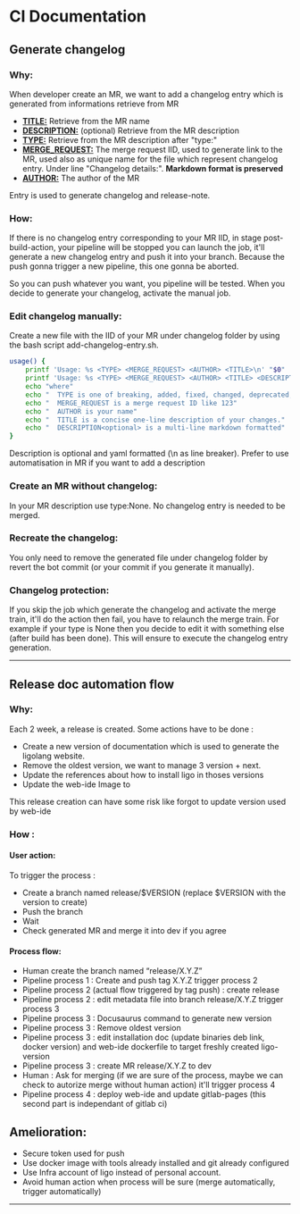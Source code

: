 # CI Documentation
## Generate changelog
### Why:
When developer create an MR, we want to add a changelog entry which is generated from informations retrieve from MR
- <b><ins>TITLE:</ins></b>  Retrieve from the MR name
- <b><ins>DESCRIPTION:</ins></b> (optional)  Retrieve from the MR description
- <b><ins>TYPE:</ins></b>  Retrieve from the MR description after "type:"
- <b><ins>MERGE_REQUEST:</ins></b>  The merge request IID, used to generate link to the MR, used also as unique name for the file which represent changelog entry. Under line "Changelog details:". <b>Markdown format is preserved</b> 
- <b><ins>AUTHOR:</ins></b>  The author of the MR

Entry is used to generate changelog and release-note.

### How:
If there is no changelog entry corresponding to your MR IID, in stage post-build-action, your pipeline will be stopped you can launch the job, it'll generate a new changelog entry and push it into your branch. 
Because the push gonna trigger a new pipeline, this one gonna be aborted.

So you can push whatever you want, you pipeline will be tested. When you decide to generate your changelog, activate the manual job.

### Edit changelog manually:
Create a new file with the IID of your MR under changelog folder by using the bash script add-changelog-entry.sh.
```bash
usage() {
    printf 'Usage: %s <TYPE> <MERGE_REQUEST> <AUTHOR> <TITLE>\n' "$0"
    printf 'Usage: %s <TYPE> <MERGE_REQUEST> <AUTHOR> <TITLE> <DESCRIPTION>\n' "$0"
    echo "where"
    echo "  TYPE is one of breaking, added, fixed, changed, deprecated, removed, performance, internal, other"
    echo "  MERGE_REQUEST is a merge request ID like 123"
    echo "  AUTHOR is your name"
    echo "  TITLE is a concise one-line description of your changes."
    echo "  DESCRIPTION<optional> is a multi-line markdown formatted"
}
```
Description is optional and yaml formatted (\n as line breaker). Prefer to use automatisation in MR if you want to add a description

### Create an MR without changelog:
In your MR description use type:None. No changelog entry is needed to be merged.

### Recreate the changelog:
You only need to remove the generated file under changelog folder by revert the bot commit (or your commit if you generate it manually).

### Changelog protection:
If you skip the job which generate the changelog and activate the merge train, it'll do the action then fail, you have to relaunch the merge train.
For example if your type is None then you decide to edit it with something else (after build has been done). This will ensure to execute the changelog entry generation.

---

## Release doc automation flow
### Why:
Each 2 week, a release is created. Some actions have to be done :
- Create a new version of documentation which is used to generate the ligolang website.
- Remove the oldest version, we want to manage 3 version + next.
- Update the references about how to install ligo in thoses versions
- Update the web-ide Image to 

This release creation can have some risk like forgot to update version used by web-ide


### How :
#### User action:
To trigger the process :
- Create a branch named release/$VERSION (replace $VERSION with the version to create)
- Push the branch
- Wait
- Check generated MR and merge it into dev if you agree

#### Process flow:
- Human create the branch named “release/X.Y.Z”
- Pipeline process 1 : Create and push tag X.Y.Z trigger process 2
- Pipeline process 2 (actual flow triggered by tag push) : create release
- Pipeline process 2 : edit metadata file into branch release/X.Y.Z trigger process 3
- Pipeline process 3 : Docusaurus command to generate new version
- Pipeline process 3 : Remove oldest version
- Pipeline process 3 : edit installation doc (update binaries deb link, docker version) and web-ide dockerfile to target freshly created ligo-version
- Pipeline process 3 : create MR release/X.Y.Z to dev
- Human : Ask for merging (if we are sure of the process, maybe we can check to autorize merge without human action) it'll trigger process 4
- Pipeline process 4 : deploy web-ide and update gitlab-pages (this second part is independant of gitlab ci)

## Amelioration:
- Secure token used for push
- Use docker image with tools already installed and git already configured
- Use Infra account of ligo instead of personal account.
- Avoid human action when process will be sure (merge automatically, trigger automatically)
---
